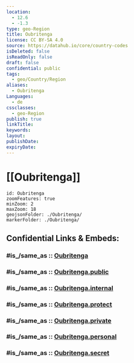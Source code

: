 ```yaml
---
location:
  - 12.6
  - -1.3
type: geo-Region
title: Oubritenga
license: CC BY-SA 4.0
source: https://datahub.io/core/country-codes
isDeleted: false
isReadOnly: false
draft: false
confidential: public
tags:
  - geo/Country/Region
aliases:
  - Oubritenga
Languages:
  - de
cssclasses:
  - geo-Region
publish: true
linkTitle:
keywords:
layout:
publishDate:
expiryDate:
---
```


# [[Oubritenga]] 

```leaflet
id: Oubritenga
zoomFeatures: true 
minZoom: 2 
maxZoom: 18
geojsonFolder: ./Oubritenga/
markerFolder: ./Oubritenga/
```


## Confidential Links & Embeds: 

### #is_/same_as :: [Oubritenga](/_Standards/Earth/Continent/Africa/Africa~West/Burkina_Faso/Regions~Burkina_Faso/Plateau-Central/counties~Plateau-Central/Oubritenga.md) 

### #is_/same_as :: [Oubritenga.public](/_public/Earth/Continent/Africa/Africa~West/Burkina_Faso/Regions~Burkina_Faso/Plateau-Central/counties~Plateau-Central/Oubritenga.public.md) 

### #is_/same_as :: [Oubritenga.internal](/_internal/Earth/Continent/Africa/Africa~West/Burkina_Faso/Regions~Burkina_Faso/Plateau-Central/counties~Plateau-Central/Oubritenga.internal.md) 

### #is_/same_as :: [Oubritenga.protect](/_protect/Earth/Continent/Africa/Africa~West/Burkina_Faso/Regions~Burkina_Faso/Plateau-Central/counties~Plateau-Central/Oubritenga.protect.md) 

### #is_/same_as :: [Oubritenga.private](/_private/Earth/Continent/Africa/Africa~West/Burkina_Faso/Regions~Burkina_Faso/Plateau-Central/counties~Plateau-Central/Oubritenga.private.md) 

### #is_/same_as :: [Oubritenga.personal](/_personal/Earth/Continent/Africa/Africa~West/Burkina_Faso/Regions~Burkina_Faso/Plateau-Central/counties~Plateau-Central/Oubritenga.personal.md) 

### #is_/same_as :: [Oubritenga.secret](/_secret/Earth/Continent/Africa/Africa~West/Burkina_Faso/Regions~Burkina_Faso/Plateau-Central/counties~Plateau-Central/Oubritenga.secret.md)

